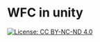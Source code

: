 # WFC in unity





<!-- # This project is licensed under a Creative Commons Attribution-NonCommercial-NoDerivatives 4.0 International License. -->


[![License: CC BY-NC-ND 4.0](https://licensebuttons.net/l/by-nc-nd/4.0/88x31.png)](https://creativecommons.org/licenses/by-nc-nd/4.0/)
